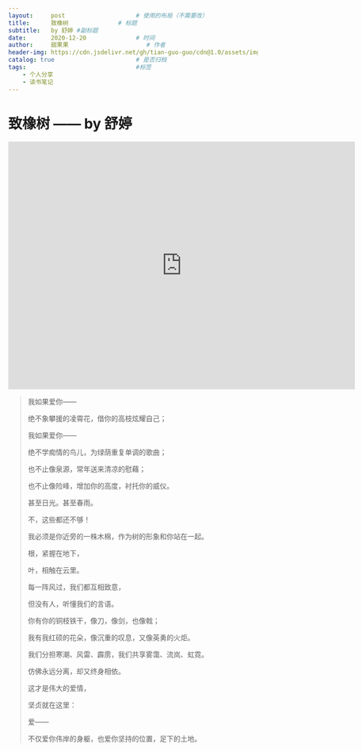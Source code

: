 ```yaml
---
layout:     post                    # 使用的布局（不需要改）
title:      致橡树              # 标题 
subtitle:   by 舒婷 #副标题
date:       2020-12-20              # 时间
author:     甜果果                      # 作者
header-img: https://cdn.jsdelivr.net/gh/tian-guo-guo/cdn@1.0/assets/img/post-bg-swift2.jpg    #这篇文章标题背景图片
catalog: true                       # 是否归档
tags:                               #标签
    - 个人分享
    - 读书笔记
---
```


# 致橡树 —— by 舒婷

<iframe width="700" height="500" src="http://miaopai.video.weibocdn.com/GctHHElslx07dkamkSOc010402007q9d0E013?ori=0&ps=1BVp4ysnknHVZu&Expires=1608449046&ssig=T6qqNVM%2FQ2&KID=unistore,video" scrolling="no" border="0" frameborder="no" framespacing="0" allowfullscreen="true"> </iframe>

>我如果爱你——
>
>绝不象攀援的凌霄花，借你的高枝炫耀自己；
>
>我如果爱你——
>
>绝不学痴情的鸟儿，为绿荫重复单调的歌曲；
>
>也不止像泉源，常年送来清凉的慰藉；
>
>也不止像险峰，增加你的高度，衬托你的威仪。
>
>甚至日光。甚至春雨。
>
>不，这些都还不够！
>
>我必须是你近旁的一株木棉，作为树的形象和你站在一起。
>
>根，紧握在地下，
>
>叶，相触在云里。
>
>每一阵风过，我们都互相致意，
>
>但没有人，听懂我们的言语。
>
>你有你的铜枝铁干，像刀，像剑，也像戟；
>
>我有我红硕的花朵，像沉重的叹息，又像英勇的火炬。
>
>我们分担寒潮、风雷、霹雳，我们共享雾霭、流岚、虹霓。
>
>仿佛永远分离，却又终身相依。
>
>这才是伟大的爱情，
>
>坚贞就在这里：
>
>爱——
>
>不仅爱你伟岸的身躯，也爱你坚持的位置，足下的土地。

